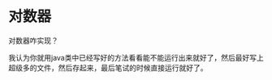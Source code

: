<!--
 * @Author: 孙浩然
 * @Date: 2020-07-28 16:39:00
 * @LastEditors: 孙浩然
 * @LastEditTime: 2020-07-28 16:40:33
 * @FilePath: \docs\2.Study\10.algorithm\对数器.md
 * @博客地址: 个人博客，如果各位客官觉得不错，请点个赞，谢谢。[地址](https://codefool0307.github.io/Java-Point/#/)，如对源码有异议请在我的博客中提问
--> 
# 对数器

对数器咋实现？

我认为你就用java类中已经写好的方法看看能不能运行出来就好了，然后最好写上超级多的文件，然后存起来，最后笔试的时候直接运行就好了。

